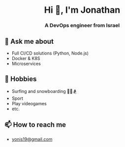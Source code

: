 <h1 align="center">Hi 👋, I'm Jonathan</h1>
<h3 align="center">A DevOps engineer from Israel</h3>

## 💬 Ask me about
- Full CI/CD solutions (Python, Node.js)
- Docker & K8S
- Microservices

## 📅 Hobbies
- Surfing and snowboarding 🏄‍♂️🏂
- Sport 
- Play videogames
- etc.
## 📫 How to reach me
- yonis19@gmail.com

